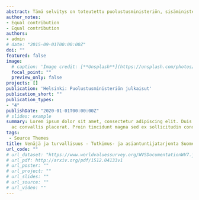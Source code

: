 ```yaml
---
abstract: Tämä selvitys on toteutettu puolustusministeriön, sisäministeriön ja ulkoministeriön toimeksiannosta ja sen tarkoituksena on tuottaa tietopohjaa Venäjä ja turvallisuus -tutkimusyhteistyön kehittämiseksi tutkimus- ja asiantuntijatahojen ja viranomaisten välillä. Suomessa  on  runsaasti  laadukasta  Venäjä-tutkimusta,  mutta  ulko-,  turvallisuus- ja puolustuspolitiikkaan sekä kokonaisturvallisuuden teemoihin liittyen selvästi vähemmän. Akateemisen tutkimuksen lisäksi Suomessa on osaamista ja tutkimus- ja selvitystoimintaa sekä asiantuntijatyöskentelyä, jossa olisi hyödyllistä tehdä tiiviimpää yhteistyötä viranomaisten ja tutkimuskentän välillä. Selvitys toimii jatkumona vuonna 2016 laaditulle VN TEAS -selvitykselle Venäjän turvallisuuspolitiikan tutkimuksesta Suomessa. Lisäksi selvitys on jatkoa puolustusministeriön, sisäministeriön ja ulkoministeriön vuonna 2017 tilaamalle ja professori Kari Liuhdon toteuttamalle selvitykselle viranomaisten tieto- ja yhteistyötarpeista. Selvityksen yhtenä jatkotoimenpiteenä ehdotettiin alan tutkimustarjonnan tarkempaa selvittämistä, mihin tässä selvityksessä keskitytään.
author_notes:
- Equal contribution
- Equal contribution
authors:
- admin
# date: "2015-09-01T00:00:00Z"
doi: ""
featured: false
image:
  # caption: 'Image credit: [**Unsplash**](https://unsplash.com/photos/jdD8gXaTZsc)'
  focal_point: ""
  preview_only: false
projects: []
publication: 'Helsinki: Puolustusministeriön julkaisut'
publication_short: ""
publication_types:
- "4"
publishDate: "2020-01-01T00:00:00Z"
# slides: example
summary: Lorem ipsum dolor sit amet, consectetur adipiscing elit. Duis posuere tellus
  ac convallis placerat. Proin tincidunt magna sed ex sollicitudin condimentum.
tags:
 - Source Themes
title: Venäjä ja turvallisuus - Tutkimus- ja asiantuntijatarjonta Suomessa
url_code: ""
# url_dataset: "https://www.worldvaluessurvey.org/WVSDocumentationWV7.jsp"
# url_pdf: http://arxiv.org/pdf/1512.04133v1
# url_poster: ""
# url_project: ""
# url_slides: ""
# url_source: ""
# url_video: ""
---
```


